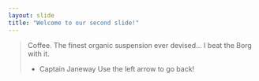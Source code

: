 ```yaml
---
layout: slide
title: "Welcome to our second slide!"
---
```


> Coffee. The finest organic suspension ever devised... I beat the Borg with it.
>
> -   Captain Janeway
>     Use the left arrow to go back!
